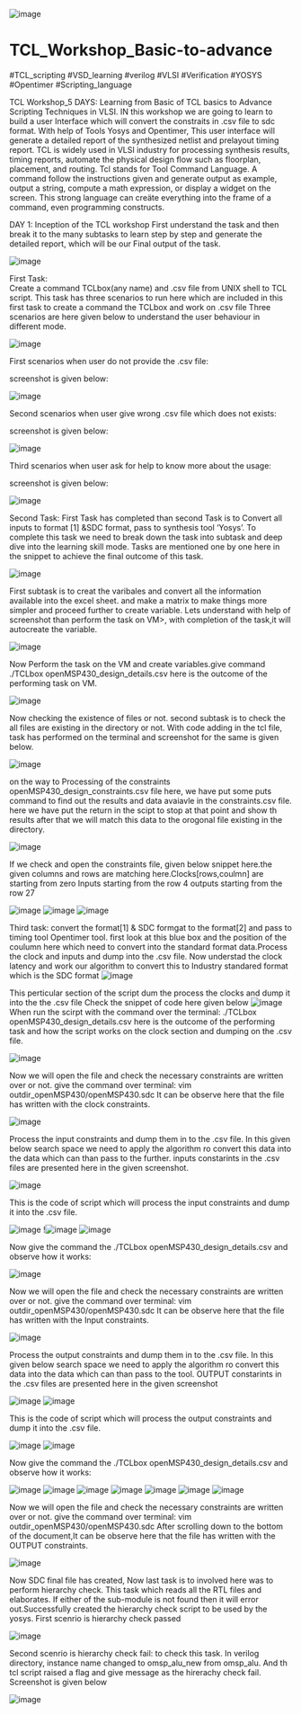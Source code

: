 ![image](https://github.com/Reshusaini/TCL_Workshop_Basic-to-advance/assets/111287601/9cc4e1d2-225c-4deb-8006-f5bc90cdbb7d)


# TCL_Workshop_Basic-to-advance
#TCL_scripting #VSD_learning #verilog #VLSI #Verification #YOSYS #Opentimer #Scripting_language

TCL Workshop_5 DAYS: Learning from  Basic of TCL basics to Advance Scripting Techniques in VLSI. IN this workshop we are going to learn to build a user Interface which will convert the constraits in .csv file to sdc format. With help of Tools Yosys and Opentimer, This user interface will generate a detailed report of the synthesized netlist and prelayout timing report.
TCL is widely used in VLSI industry for processing synthesis results, timing reports, automate the physical design flow such as floorplan, placement, and routing. 
Tcl stands for Tool Command Language. A command follow the instructions given and generate output as example, output a string, compute a math expression, or display a widget on the screen. This strong language can creäte everything into the frame of a command, even programming constructs.

DAY 1: Inception of the TCL workshop
First understand the task and then break it to the many subtasks to learn step by step and generate the detailed report, which will be our Final output of the task. 

![image](https://github.com/Reshusaini/TCL_Workshop_Basic-to-advance/assets/111287601/daeeb09f-1bcc-43b7-bfbb-ece2eb4332a3)

First Task:  
Create a command TCLbox(any name) and .csv file from UNIX shell to TCL script. 
This task has three scenarios to run here which are included in this first task to create a command the TCLbox and work on .csv file
Three scenarios are here given below to understand the user behaviour in different mode.

![image](https://github.com/Reshusaini/TCL_Workshop_Basic-to-advance/assets/111287601/69e780c4-59f9-48c9-8391-603631d3a4c3)

First scenarios when user do not provide the .csv file:

screenshot is given below:

![image](https://github.com/Reshusaini/TCL_Workshop_Basic-to-advance/assets/111287601/42f1aadd-1cd2-414b-9d40-2c0a2c644cd6)

Second scenarios when user give wrong  .csv file which does not exists:

screenshot is given below:

![image](https://github.com/Reshusaini/TCL_Workshop_Basic-to-advance/assets/111287601/2e28991f-e645-4e3c-96ce-23236d3e2daa)

Third scenarios when user ask for help to know more about the usage:

screenshot is given below:

![image](https://github.com/Reshusaini/TCL_Workshop_Basic-to-advance/assets/111287601/f2af7b74-80bc-4428-89d4-663d9ad5be58)

Second Task:
First Task has completed than second Task is to Convert all inputs to format [1] &SDC format, pass to synthesis tool ‘Yosys’. To complete this task we need to break down the task into subtask and deep dive into the learning skill mode.  Tasks are mentioned one by one here in the snippet to achieve the final outcome of this task.

![image](https://github.com/Reshusaini/TCL_Workshop_Basic-to-advance/assets/111287601/68c95ac5-a03c-42b2-9cda-5f978c3b8f31)

First subtask is to creat the varibales and convert all the information available into the excel sheet. and make a matrix to make things more simpler and proceed further to create variable. 
Lets understand with help of screenshot than perform the task on VM>, with completion of the task,it will autocreate the variable. 

![image](https://github.com/Reshusaini/TCL_Workshop_Basic-to-advance/assets/111287601/27004ff0-361f-46b0-8097-7a4e408c20f3)

Now Perform the task on the VM and create variables.give command ./TCLbox openMSP430_design_details.csv
here is the outcome of the  performing task on VM.

![image](https://github.com/Reshusaini/TCL_Workshop_Basic-to-advance/assets/111287601/5eb76eab-33fc-488b-a7e6-8dbca88589ca)

Now checking the existence of files or not. second subtask is to check the all files are existing in the directory or not. With code adding in the tcl file, task has performed on  the terminal and screenshot for the same is given below.

![image](https://github.com/Reshusaini/TCL_Workshop_Basic-to-advance/assets/111287601/a6843d5c-ea73-4e2f-908b-d44a29e9bb83)

on the way to Processing of the constraints openMSP430_design_constraints.csv file here, we have put some puts command to find out the results and data avaiavle in the constraints.csv file. here we have put the return in the scipt to stop at that point and show th results after that we will match this data to the orogonal file existing in the directory. 

![image](https://github.com/Reshusaini/TCL_Workshop_Basic-to-advance/assets/111287601/c7feca7c-8e83-48aa-bc51-8ada6b12a476)

If we check and open the constraints file, given below snippet here.the given columns and rows are matching here.Clocks[rows,coulmn] are starting from zero
Inputs starting from the row 4
outputs starting from the row 27

![image](https://github.com/Reshusaini/TCL_Workshop_Basic-to-advance/assets/111287601/23304ef5-9cd3-41fe-9af6-1d8c33c32b63)
![image](https://github.com/Reshusaini/TCL_Workshop_Basic-to-advance/assets/111287601/de62b37b-1e0e-4b88-913f-a7f2dc7ebfe8)
![image](https://github.com/Reshusaini/TCL_Workshop_Basic-to-advance/assets/111287601/29b0b05a-20ce-4039-a2a0-a0491dc314a1)

Third task:
convert the format[1] & SDC formgat to the format[2] and pass to timing tool Opentimer tool.
first look at this blue box and the position of the coulumn here which need to convert into the standard format data.Process the clock and inputs and dump into the .csv file. Now understad the clock latency and  work our algorithm to convert this to Industry standared format which is the SDC format
![image](https://github.com/Reshusaini/TCL_Workshop_Basic-to-advance/assets/111287601/17735390-074e-4d8e-8f7c-78debbc7dbd4)

 This perticular section of the script dum the  process the clocks and dump it into the the .csv file
 Check the snippet of code here given below
 ![image](https://github.com/Reshusaini/TCL_Workshop_Basic-to-advance/assets/111287601/16490439-b8c5-4bff-ba38-bdc20e6a5627)
 When run the scirpt with the command over the terminal: ./TCLbox openMSP430_design_details.csv
 here is the outcome of the performing task and how the script works on the clock section and dumping on the .csv file. 

 ![image](https://github.com/Reshusaini/TCL_Workshop_Basic-to-advance/assets/111287601/db9cdab7-7bb5-4ab3-86e5-9cf92617efb6)

 Now we will open the file and check the necessary constraints are written over or not.
 give the command over terminal: vim outdir_openMSP430/openMSP430.sdc
 It can be observe here that the file has written with the clock constraints.

 ![image](https://github.com/Reshusaini/TCL_Workshop_Basic-to-advance/assets/111287601/20b41a63-913d-4e26-9a14-394f9f5815df)

Process the input constraints and dump them in to the .csv file.  In this given below search space we need to apply the algorithm ro convert this data into the data which can than pass to the further. inputs constarints in the .csv files are presented here in the given screenshot.

![image](https://github.com/Reshusaini/TCL_Workshop_Basic-to-advance/assets/111287601/504dc13b-c08c-4068-bb2a-e3d9113b4ad8)


This is the code of script which will process the input constraints and dump it into the .csv file.

![image](https://github.com/Reshusaini/TCL_Workshop_Basic-to-advance/assets/111287601/c2f1628f-5285-4374-b872-3aba8562456c)
!![image](https://github.com/Reshusaini/TCL_Workshop_Basic-to-advance/assets/111287601/9eddb3ee-c241-4093-858d-2e5bc6b7f748)
![image](https://github.com/Reshusaini/TCL_Workshop_Basic-to-advance/assets/111287601/17fe3de2-61bb-4e1e-9076-e9f709769870)

 Now give the command the  ./TCLbox openMSP430_design_details.csv and observe how it works:
 
 ![image](https://github.com/Reshusaini/TCL_Workshop_Basic-to-advance/assets/111287601/91f26916-ae8f-40e1-8669-c164f4728fd3)

 Now we will open the file and check the necessary constraints are written over or not.
 give the command over terminal: vim outdir_openMSP430/openMSP430.sdc
 It can be observe here that the file has written with the Input constraints.
 
![image](https://github.com/Reshusaini/TCL_Workshop_Basic-to-advance/assets/111287601/9abe0c14-18c1-4717-a6fe-eb3fa42bd152)

Process the output constraints and dump them in to the .csv file.  In this given below search space we need to apply the algorithm ro convert this data into the data which can than pass to the tool. OUTPUT constarints in the .csv files are presented here in the given screenshot

![image](https://github.com/Reshusaini/TCL_Workshop_Basic-to-advance/assets/111287601/1aa4a51b-993f-4342-9d28-bafd7625432b)
![image](https://github.com/Reshusaini/TCL_Workshop_Basic-to-advance/assets/111287601/63e3e68f-4214-4857-909d-c305ba630417)

This is the code of script which will process the output constraints and dump it into the .csv file.

![image](https://github.com/Reshusaini/TCL_Workshop_Basic-to-advance/assets/111287601/cab0af64-ba0f-4732-8943-1c9b56529985)
![image](https://github.com/Reshusaini/TCL_Workshop_Basic-to-advance/assets/111287601/cda037e6-31fc-42f9-ba09-4718d64ecf5b)

Now give the command the  ./TCLbox openMSP430_design_details.csv and observe how it works:

![image](https://github.com/Reshusaini/TCL_Workshop_Basic-to-advance/assets/111287601/7f55aa8c-d310-44ae-b9cf-a992907b5cd9)
![image](https://github.com/Reshusaini/TCL_Workshop_Basic-to-advance/assets/111287601/6c7daa43-cb3c-43a0-9466-0f577a49b856)
![image](https://github.com/Reshusaini/TCL_Workshop_Basic-to-advance/assets/111287601/48cd031f-fa8e-4765-8577-7e1b1b1bcdc4)
![image](https://github.com/Reshusaini/TCL_Workshop_Basic-to-advance/assets/111287601/b58512d8-ff00-4be2-9396-57794f11133d)
![image](https://github.com/Reshusaini/TCL_Workshop_Basic-to-advance/assets/111287601/00794fa5-c7c2-4bde-81b1-ae6b084c78b1)
![image](https://github.com/Reshusaini/TCL_Workshop_Basic-to-advance/assets/111287601/86e7ed2d-6f17-493e-a72f-73ae418d048a)
![image](https://github.com/Reshusaini/TCL_Workshop_Basic-to-advance/assets/111287601/2fa6578a-128f-4fd9-8c72-35fad66ab28e)

 Now we will open the file and check the necessary constraints are written over or not.
 give the command over terminal: vim outdir_openMSP430/openMSP430.sdc
 After scrolling down to the bottom of the document,It can be observe here that the file has written with the OUTPUT constraints.
 
 ![image](https://github.com/Reshusaini/TCL_Workshop_Basic-to-advance/assets/111287601/8ab3166a-8918-423c-bd81-df179c8ee11b)

 Now SDC final file has created, Now last task is to involved here was to perform hierarchy check. This task  which reads all 
 the RTL files and elaborates. If either of the sub-module is not found then it will error out.Successfully created the hierarchy
 check script to be used by the yosys.
 First scenrio is hierarchy check passed

![image](https://github.com/Reshusaini/TCL_Workshop_Basic-to-advance/assets/111287601/87e10441-7e3e-45c6-9c3e-f170777bf610)

Second scenrio is hierarchy check fail: to check this task. In verilog directory,  instance name changed to omsp_alu_new from omsp_alu.
And th tcl script raised a flag and give message as the hirerachy check fail. Screenshot is given below

![image](https://github.com/Reshusaini/TCL_Workshop_Basic-to-advance/assets/111287601/d9fec2c0-b1f1-40b6-bc40-d07f4e15ac86)





 


 

 
 




 




















